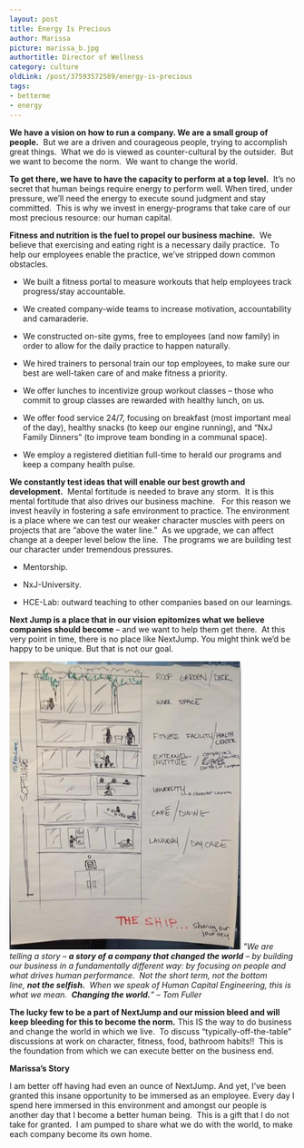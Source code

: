 ```yaml
---
layout: post
title: Energy Is Precious
author: Marissa
picture: marissa_b.jpg
authortitle: Director of Wellness
category: culture
oldLink: /post/37593572589/energy-is-precious
tags:
- betterme
- energy
---
```


**We have a vision on how to run a company. We are a small group of people.**  But we are a driven and courageous people, trying to accomplish great things.  What we do is viewed as counter-cultural by the outsider.  But we want to become the norm.  We want to change the world.   

**To get there, we have to have the capacity to perform at a top level.**  It’s no secret that human beings require energy to perform well. When tired, under pressure, we’ll need the energy to execute sound judgment and stay committed.  This is why we invest in energy-programs that take care of our most precious resource: our human capital.

**Fitness and nutrition is the fuel to propel our business machine.**  We believe that exercising and eating right is a necessary daily practice.  To help our employees enable the practice, we’ve stripped down common obstacles. 

- We built a fitness portal to measure workouts that help employees track progress/stay accountable.


- We created company-wide teams to increase motivation, accountability and camaraderie. 


- We constructed on-site gyms, free to employees (and now family) in order to allow for the daily practice to happen naturally.


- We hired trainers to personal train our top employees, to make sure our best are well-taken care of and make fitness a priority.


- We offer lunches to incentivize group workout classes – those who commit to group classes are rewarded with healthy lunch, on us.


- We offer food service 24/7, focusing on breakfast (most important meal of the day), healthy snacks (to keep our engine running), and “NxJ Family Dinners” (to improve team bonding in a communal space).


- We employ a registered dietitian full-time to herald our programs and keep a company health pulse.      

**We constantly test ideas that will enable our best growth and development.**  Mental fortitude is needed to brave any storm.  It is this mental fortitude that also drives our business machine.   For this reason we invest heavily in fostering a safe environment to practice. The environment is a place where we can test our weaker character muscles with peers on projects that are “above the water line.”  As we upgrade, we can affect change at a deeper level below the line.  The programs we are building test our character under tremendous pressures.

- Mentorship.


- NxJ-University.


- HCE-Lab: outward teaching to other companies based on our learnings. 

**Next Jump is a place that in our vision epitomizes what we believe companies should become** – and we want to help them get there.  At this very point in time, there is no place like NextJump. You might think we’d be happy to be unique. But that is not our goal.

![The Ship](/images/energy-is-precious-1.jpg)
*"We are telling a story – **a story of a company that changed the world** – by building our business in a fundamentally different way: by focusing on people and what drives human performance.  Not the short term, not the bottom line, **not the selfish.**  When we speak of Human Capital Engineering, this is what we mean.  **Changing the world.**” – Tom Fuller*

**The lucky few to be a part of NextJump and our mission bleed and will keep bleeding for this to become the norm.** This IS the way to do business and change the world in which we live.  To discuss “typically-off-the-table” discussions at work on character, fitness, food, bathroom habits!!  This is the foundation from which we can execute better on the business end.

**Marissa’s Story**

I am better off having had even an ounce of NextJump. And yet, I’ve been granted this insane opportunity to be immersed as an employee. Every day I spend here immersed in this environment and amongst our people is another day that I become a better human being.  This is a gift that I do not take for granted.  I am pumped to share what we do with the world, to make each company become its own home.
